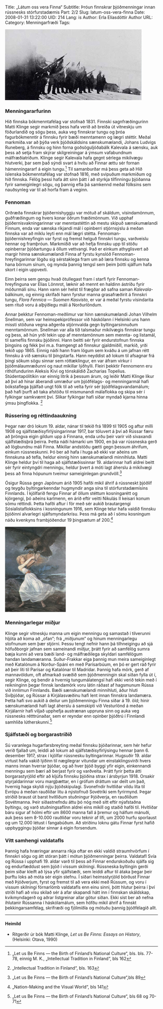 Title: „Látum oss vera Finna“
Subtitle: Þróun finnskrar þjóðmenningar innan rússnesks stórfurstadæmis
Part: 2/2
Slug: latum-oss-vera-finna
Date: 2008-01-31 13:22:00
UID: 214
Lang: is
Author: Erla Elíasdóttir
Author URL: 
Category: Menningarfræði
Tags: 

![Borgarastríðið](506.jpg)

### Menningararfurinn

Hið finnska bókmenntafélag var stofnað 1831. Finnski sagnfræðingurinn Matti Klinge segir markmið þess hafa verið að breiða út vitneskju um föðurlandið og sögu þess, auka veg finnskrar tungu og þróa fagurbókmenntir á finnsku fyrir bæði menntamenn og lægri stéttir. Meðal markmiða.var að þýða verk þjóðskáldsins sænskumælandi, Johans Ludvigs Runeberg, á finnsku og hinn forna goðsöguljóðabálk Kalevala á sænsku, auk þess að setja fram skýrar skilgreiningar á  ýmsum vafabundnum málfræðiatriðum. Klinge segir Kalevala hafa gegnt sérlega mikilvægu hlutverki, þar sem það sýndi svart á hvítu að Finnar ættu sér fornan hámenningararf á eigin tungu.[^1]  Til samanburðar má þess geta að Hið íslenska bókmenntafélag var stofnað 1816, með svipuðum markmiðum og hið finnska. Félög þessi hafa átt sinn þátt í að styrkja tilfinningu þjóðanna fyrir sameiginlegri sögu, og þannig efla þá samkennd meðal fólksins sem nauðsynleg var til að horfa fram á veginn. 

### Fennoman

Orðræða finnskrar þjóðernishyggju var mótuð af skáldum, vísindamönnum, guðfræðingum og hvers konar öðrum fræðimönnum. Við upphaf þjóðernisvakningarinnar var menntastéttin að mestu skipuð sænskumælandi Finnum, enda var sænska ríkjandi mál í opinberri stjórnsýslu á meðan finnska var að miklu leyti enn mál lægri stétta. Fennoman-þjóðernishreyfingin var fyrst og fremst helguð finnskri tungu, varðveislu hennar og framþróun. Markmiðið var að hefja finnsku upp til stöðu opinberrar þjóðartungu á öllum vettvangi. Það er einkum athyglisvert að margir hinna sænskumælandi Finna af fyrstu kynslóð Fennoman-hreyfingarinnar lögðu sig sérstaklega fram um að læra finnsku og kenna hana börnum sínum, og mynda þannig tengsl sem þeim þótti sjálfum hafa skort í eigin uppvexti. 

Einn þeirra sem gengu hvað ötullegast fram í starfi fyrir Fennoman-hreyfinguna var Elias Lönnrot, læknir að mennt en haldinn ástríðu fyrir móðurmáli sínu. Hann vann sér helst til frægðar að safna saman _Kalevala_-bálkinum, og einnig skrifaði hann fyrstur manna grasafræðirit á finnskri tungu, _Flora Fennica — Suomen Kasvisto_, er var á meðal fyrstu vísindarita sem rituð voru á alþýðlegu máli á Norðurlöndum. 

Annar þekktur Fennoman-meðlimur var hinn sænskumælandi Johan Vilhelm Snellman, sem var heimspekiprófessor við háskólann í Helsinki uns hann missti stöðuna vegna aðgerða stjórnvalda gegn byltingarsinnuðum menntamönnum. Snellman var alla tíð talsmaður mikilvægis finnskrar tungu og þess, að hún yrði tekin upp af menntamönnum sem mennta- og listamál, til sameflis finnsku þjóðinni. Hann beitti sér fyrir endurstofnun finnska þingsins og fékk því m.a. framgengt að finnskur gjaldmiðill, markið, yrði tekið upp 1865. Einnig náði hann fram lögum sem kváðu á um jafnan rétt finnsku á við sænsku til þingstarfa.  Hann neyddist að lokum til afsagnar frá þingi sökum sögu sinnar sem róttæklingur, en var áfram virkur í þjóðmálaumræðunni og naut mikillar lýðhylli. Fleiri þekktir Fennomenn eru rithöfundurinn Aleksis Kivi og tónskáldið Zacharias Topelius. Stúdentapólitíkin var einnig litrík á þessum árum, og leiðir Matti Klinge líkur að því að hinar áberandi umræður um þjóðfélags- og menningarmál hafi bókstaflega þjálfað ungt fólk til að velta fyrir sér þjóðfélagsvandamálum; það hafi þurft að taka afstöðu til mismunandi málaflokka og skipa sér í fylkingar samkvæmt því. Slíkar fylkingar hafi síðar  myndað kjarna hinna ýmsu þingflokka. [^2] 

### Rússering og réttindaaukning

Þegar nær dró lokum 19. aldar, nánar til tekið frá 1899 til 1905 og aftur milli 1908 og sjálfstæðisyfirlýsingarinnar 1917, bar töluvert á því að Rússar færu að þröngva eigin gildum upp á Finnana, enda urðu þeir varir við sívaxandi sjálfstæðisþrá þeirra. Þetta náði hámarki um 1900, en þá var rússneska gerð að lögbundnu máli Finna. Mikillar andstöðu gætti gegn þessum áhrifum, einkum rússneskunni. Þó ber að hafa í huga að ekki var aðeins um finnskuna að tefla, heldur einnig hinn sænskumælandi minnihluta. Matti Klinge heldur því til haga að sjálfstæðissinnar 19. aldarinnar hafi aldrei beitt sér fyrir eintyngdri menningu, heldur þvert á móti lagt áherslu á mikilvægi þess að finna hópunum tveimur sameiginlegan grundvöll.[^3]  

Ósigur Rússa gegn Japönum árið 1905 hafði mikil áhrif á rússneskt þjóðlíf og teygðu byltingarkenndar hugmyndir anga sína til stórfurstadæmisins Finnlands. Í kjölfarið fengu Finnar af öllum stéttum kosningarétt og kjörgengi, þó aðeins karlmenn, en árið eftir veitti Nikulás II keisari konum sömu réttindi. Þetta hafði aftur í för með sér aukið brautargengi Sósíalistaflokksins í kosningunum 1916, sem Klinge telur hafa valdið finnsku þjóðinni alvarlegri sjálfsmyndarkrísu. Þess má geta að í sömu kosningum náðu kvenkyns frambjóðendur 19 þingsætum af 200.[^4]  

![Málverkið Innrásin eftir Eetu Isto](505.jpg)

### Menningarlegar miðjur

Klinge segir vitneskju manna um eigin menningu og samastað í tilverunni hljóta að koma að „ofan“; frá „miðjunum“ og hinum menningarlegu stofnunum sem þær stjórni. Þessu tengt nefnir hann þá tilhneigingu að sjá höfuðborgir jafnan sem sameinandi miðjur, þrátt fyrir að samfélög sumra bæja kunni að vera bæði land- og málfræðilega skyldari samfélögum handan landamæranna. Suður-Frakkar eiga þannig mun meira sameiginlegt með Katalónum á Norður-Spáni en með Parísarbúum, en þó er gert ráð fyrir að þeir líti til Parísar og Katalónar til Madrídar. Þannig hafa mörk, gerð af mannavöldum, oft afmarkað svæðið sem þjóðmenningin skal síðan fylla út í, segir Klinge, og bendir á hvernig tungumálatengsl hafi ekki verið tekin með í reikninginn þegar finnsk landamörk voru látin ráðast af hagsmunum Rússa við innlimun Finnlands. Bæði sænskumælandi minnihluti, áður hluti Svíþjóðar, og Rússar á Kirjálasvæðinu hafi lent innan finnskra landamæra. Þetta hafi svo aukið á deilur um þjóðmenningu Finna síðar á 19. öld; hinir sænskumælandi hafi lagt áherslu á samskipti við Vesturlönd á meðan Kirjálarnir hafi viljað upphefja austrænan uppruna sinn og auka veg rússnesks rétttrúnaðar, sem er reyndar enn opinber þjóðtrú í Finnlandi samhliða lútherskunni.[^5]  

### Sjálfstæði og borgarastríðið

Sú varanlega hugarfarsbreyting meðal finnsku þjóðarinnar, sem hér hefur verið fjallað um,  leiddi að lokum að sjálfstæðisyfirlýsingu hennar þann 6. desember 1917, strax í kjölfar rússnesku byltingarinnar. Hugsuðir 19. aldar virtust hafa vakið lýðinn til nægilegrar vitundar um einstaklingsvirði hvers manns innan hverrar þjóðar, og að hver þjóð byggi yfir eigin, einkennandi menningu sem bæri að berjast fyrir og varðveita. Þrátt fyrir þetta átti borgarastyrjöld eftir að kljúfa finnsku þjóðina strax í ársbyrjun 1918. Orsakir styrjaldarinnar voru margþættar, en í grófum dráttum var deilt um það, hvernig haga skyldi nýju þjóðskipulagi. Svonefndir hvítliðar vildu líta til Evrópu á meðan rauðliðar litu á nýstofnuð Sovétríki sem fyrirmynd. Þegar striðið braust út barst hvítliðum stuðningur Þjóðverja, en rauðliðum Sovétmanna. Þeir síðastnefndu áttu þó nóg með sitt eftir nýafstaðna byltingu, og varð stuðningsaflinn aldrei eins mikill og staðið hafði til. Hvítliðar báru sigur af hólmi eftir um 8600 manna fall á þremur og hálfum mánuði, auk þess sem 8-10.000 rauðliðar voru teknir af lífi, um 2000 hurfu sporlaust og um 12.000 létust í fangabúðum. Að stríðinu loknu gátu Finnar fyrst hafið uppbyggingu þjóðar sinnar á eigin forsendum. 

### Vítt samhengi valdatafls

Þannig hafa hræringar annarra ríkja oftar en ekki valdið straumhvörfum í finnskri sögu og átt stóran þátt í mótun þjóðmenningar þeirra. Valdatafl Svía og Rússa í upphafi 19. aldar varð til þess að Finnar endurskoðuðu sjálfa sig og endurfæddust sem þjóð í vissum skilningi. Rússneska byltingin gerði þeim síðar kleift að lýsa yfir sjálfstæði, sem leiddi aftur til átaka þegar þeir þurftu loks að móta sér eigin stefnu. Í síðari heimsstyrjöld börðust Finnar með Þjóðverjum, fyrst og fremst til að vera ekki með Rússum, og voru í vissum skilningi fórnarlömb valdatafls enn einu sinni, þótt hlutur þeirra í því stríði hafi að vísu skilað sér á afar skapandi hátt inn í finnskan skáldskap, kvikmyndagerð og aðrar listgreinar allar götur síðan. Ekki síst ber að nefna íhlutanir Rússanna í háskólamálum, sem höfðu mikil áhrif á finnskt þekkingarsamfélag, skrifræði og fjölmiðla og mótuðu þannig þjóðfélagið allt. 

---

#### Heimild

* Ritgerðir úr bók Matti Klinge, _Let us Be Finns: Essays on History_,  (Helsinki: Otava, 1990)

[^1]: „Let us Be Finns — the Birth of Finland’s National Culture“, bls. bls. 77-78, einnig  M. K., „Intellectual Tradition in Finland“, bls 162
[^2]:  „Intellectual Tradition in Finland“, bls. 163
[^3]:  „Let us Be Finns — the Birth of Finland’s National Culture“,bls 89
[^4]:  „Nation-Making and the Visual World“, bls 141
[^5]:  „Let us Be Finns — the Birth of Finland’s National Culture“, bls 68 og 70-71


